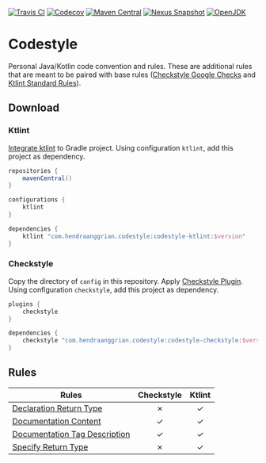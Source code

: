 [![Travis CI](https://img.shields.io/travis/com/hendraanggrian/codestyle)](https://travis-ci.com/github/hendraanggrian/codestyle/)
[![Codecov](https://img.shields.io/codecov/c/github/hendraanggrian/codestyle)](https://codecov.io/gh/hendraanggrian/codestyle/)
[![Maven Central](https://img.shields.io/maven-central/v/com.hendraanggrian.codestyle/ktlint)](https://search.maven.org/artifact/com.hendraanggrian.codestyle/ktlint/)
[![Nexus Snapshot](https://img.shields.io/nexus/s/com.hendraanggrian.codestyle/ktlint?server=https%3A%2F%2Fs01.oss.sonatype.org)](https://s01.oss.sonatype.org/content/repositories/snapshots/com/hendraanggrian/codestyle/ktlint/)
[![OpenJDK](https://img.shields.io/badge/jdk-1.8%2B-informational)](https://openjdk.java.net/projects/jdk8/)

# Codestyle

Personal Java/Kotlin code convention and rules. These are additional rules that are meant to be
paired with base rules
([Checkstyle Google Checks](https://checkstyle.sourceforge.io/google_style.html)
and [Ktlint Standard Rules](https://pinterest.github.io/ktlint/rules/standard/)).

## Download

### Ktlint

[Integrate ktlint](https://pinterest.github.io/ktlint/install/integrations/#custom-gradle-integration)
to Gradle project. Using configuration `ktlint`, add this project as dependency.

```gradle
repositories {
    mavenCentral()
}

configurations {
    ktlint
}

dependencies {
    ktlint "com.hendraanggrian.codestyle:codestyle-ktlint:$version"
}
```

### Checkstyle

Copy the directory of `config` in this repository.
Apply [Checkstyle Plugin](https://docs.gradle.org/current/userguide/checkstyle_plugin.html). Using
configuration `checkstyle`, add this project as dependency.

```gradle
plugins {
    checkstyle
}

dependencies {
    checkstyle "com.hendraanggrian.codestyle:codestyle-checkstyle:$version"
}
```

## Rules

| Rules | Checkstyle | Ktlint |
| --- | :---: | :---: |
| [Declaration Return Type](guides/specify-return-type.md) | &cross; | &check; |
| [Documentation Content](guides/documentation-paragraph.md) | &check; | &check; |
| [Documentation Tag Description](guides/documentation-tag-description.md) | &check; | &check; |
| [Specify Return Type](guides/specify-return-type.md) | &cross; | &check; |
